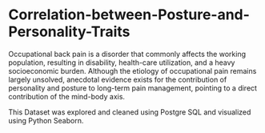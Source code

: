 # Correlation-between-Posture-and-Personality-Traits
Occupational back pain is a disorder that commonly affects the working population, resulting in disability, health-care utilization, and a heavy socioeconomic burden. Although the etiology of occupational pain remains largely unsolved, anecdotal evidence exists for the contribution of personality and posture to long-term pain management, pointing to a direct contribution of the mind-body axis.

This Dataset was explored and cleaned using Postgre SQL and visualized using Python Seaborn. 
